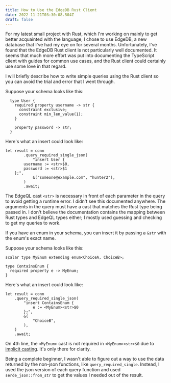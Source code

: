 ```yaml
---
title: How to Use the EdgeDB Rust Client
date: 2022-11-21T03:30:08.504Z
draft: false
---
```

For my latest small project with Rust, which I'm working on mainly to get better acquainted with the language, I chose to use EdgeDB, a new database that I've had my eye on for several months. Unfortunately, I've found that the EdgeDB Rust client is not particularly well documented. It seems that much more effort was put into documenting the TypeScript client with guides for common use cases, and the Rust client could certainly use some love in that regard.

I will briefly describe how to write simple queries using the Rust client so you can avoid the trial and error that I went through.

Suppose your schema looks like this:
```
  type User {
    required property username -> str {
      constraint exclusive;
      constraint min_len_value(1);
    }

    property password -> str;
  }
```

Here's what an insert could look like:
```
let result = conn
        .query_required_single_json(
            "insert User {
        username := <str>$0,
        password := <str>$1
    };",
            &("someone@example.com", "hunter2"),
        )
        .await;
```

The EdgeQL cast `<str>` is necessary in front of each parameter in the query to avoid getting a runtime error. I didn't see this documented anywhere. The arguments in the query must have a cast that matches the Rust type being passed in. I don't believe the documentation contains the mapping between Rust types and EdgeQL types either; I mostly used guessing and checking to get my queries to work.

If you have an enum in your schema, you can insert it by passing a `&str` with the enum's exact name.

Suppose your schema looks like this:
```
scalar type MyEnum extending enum<ChoiceA, ChoiceB>;

type ContainsEnum {
  required property e -> MyEnum;
} 
```

Here's what an insert could look like:
```
let result = conn
    .query_required_single_json(
        "insert ContainsEnum {
            e := <MyEnum><str>$0
        };",
        &(
            "ChoiceB",
        ),
    )
    .await;
```

On 4th line, the `<MyEnum>` cast is not required in `<MyEnum><str>$0` due to [implicit casting](https://www.edgedb.com/docs/reference/edgeql/casts#implicit-casts). It's only there for clarity.

Being a complete beginner, I wasn't able to figure out a way to use the data returned by the non-json functions, like `query_required_single`. Instead, I used the json version of each query function and used `serde_json::from_str` to get the values I needed out of the result.